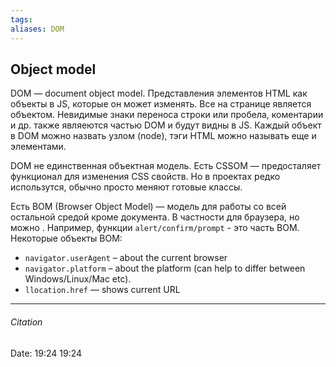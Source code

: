 ```yaml
---
tags: 
aliases: DOM
---
```

## Object model
DOM — document object model. Представления элементов HTML как объекты в JS, которые он может изменять. Все на странице является объектом. Невидимые знаки переноса строки или пробела, коментарии и др. также являеются частью DOM и будут видны в JS. Каждый объект в DOM  можно назвать узлом (node), тэги HTML можно называть еще и элементами.

DOM  не единственная объектная модель. Есть CSSOM — предосталяет функционал для изменения CSS свойств. Но в проектах редко использутся, обычно просто меняют готовые классы.

Есть BOM (Browser Object Model) — модель для работы со всей остальной средой кроме документа. В частности для браузера, но можно .  Например, функции `alert/confirm/prompt` - это часть BOM.
Некоторые объекты BOM:
 -  `navigator.userAgent` – about the current browser
  -  `navigator.platform` – about the platform (can help to differ between Windows/Linux/Mac etc).
 - `llocation.href` — shows current URL

---
###### Citation
Date: 19:24 19:24
